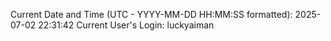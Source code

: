 Current Date and Time (UTC - YYYY-MM-DD HH:MM:SS formatted): 2025-07-02 22:31:42
Current User's Login: luckyaiman
